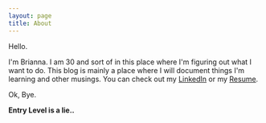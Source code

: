 ```yaml
---
layout: page
title: About
---
```


Hello.

I'm Brianna. I am 30 and sort of in this place where I'm figuring out what I want to do. This blog is mainly a place where I will document things I'm learning and other musings. You can check out my [LinkedIn](https://www.linkedin.com/in/bwhit034/) or my [Resume](https://drive.google.com/open?id=19QGac8qlI5ZgkIL1bXtu6J5CidFVhvln). 



Ok, Bye. 

**Entry Level is a lie..**
